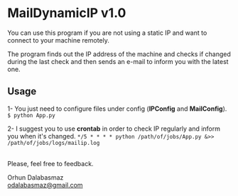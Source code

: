 MailDynamicIP  v1.0
===================

You can use this program if you are not using a static IP and want to connect to your machine remotely.

The program finds out the IP address of the machine and checks if changed during the last check and then sends an e-mail to inform you with the latest one.

Usage
-----
1-  You just need to configure files under config (**IPConfig** and **MailConfig**). 
    `$ python App.py`

2-  I suggest you to use **crontab** in order to check IP regularly and inform you when it's changed.
    `*/5 * * * * python /path/of/jobs/App.py &>> /path/of/jobs/logs/mailip.log`

</br>
Please, feel free to feedback.

Orhun Dalabasmaz</br>
odalabasmaz@gmail.com
